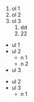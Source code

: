 1. ol 1
3. ol 2
5. ol 3
   1. dd
   2. 22


- ul 1
- ul 2
   - n 1
   - n 2
- ul 3


* ul 2
* ul 3
   * n 1



